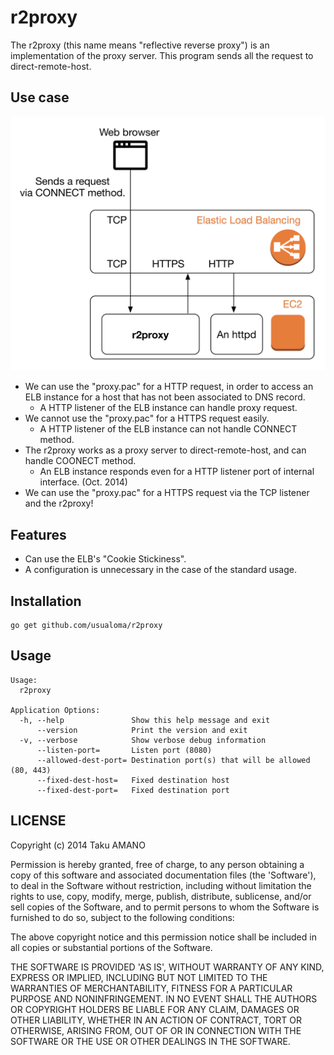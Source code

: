 # r2proxy

The r2proxy (this name means "reflective reverse proxy") is an implementation of the proxy server. This program sends all the request to direct-remote-host.


## Use case

![Use case](https://raw.githubusercontent.com/usualoma/r2proxy/master/artwork/use-case.png)

* We can use the "proxy.pac" for a HTTP request, in order to access an ELB instance for a host that has not been associated to DNS record.
    * A HTTP listener of the ELB instance can handle proxy request.
* We cannot use the "proxy.pac" for a HTTPS request easily.
    * A HTTP listener of the ELB instance can not handle CONNECT method.
* The r2proxy works as a proxy server to direct-remote-host, and can handle COONECT method.
    * An ELB instance responds even for a HTTP listener port of internal interface. (Oct. 2014)
* We can use the "proxy.pac" for a HTTPS request via the TCP listener and the r2proxy!


## Features

* Can use the ELB's "Cookie Stickiness".
* A configuration is unnecessary in the case of the standard usage.


## Installation

```
go get github.com/usualoma/r2proxy
```

## Usage

```
Usage:
  r2proxy

Application Options:
  -h, --help               Show this help message and exit
      --version            Print the version and exit
  -v, --verbose            Show verbose debug information
      --listen-port=       Listen port (8080)
      --allowed-dest-port= Destination port(s) that will be allowed (80, 443)
      --fixed-dest-host=   Fixed destination host
      --fixed-dest-port=   Fixed destination port
```

## LICENSE

Copyright (c) 2014 Taku AMANO

Permission is hereby granted, free of charge, to any person obtaining
a copy of this software and associated documentation files (the
'Software'), to deal in the Software without restriction, including
without limitation the rights to use, copy, modify, merge, publish,
distribute, sublicense, and/or sell copies of the Software, and to
permit persons to whom the Software is furnished to do so, subject to
the following conditions:

The above copyright notice and this permission notice shall be
included in all copies or substantial portions of the Software.

THE SOFTWARE IS PROVIDED 'AS IS', WITHOUT WARRANTY OF ANY KIND,
EXPRESS OR IMPLIED, INCLUDING BUT NOT LIMITED TO THE WARRANTIES OF
MERCHANTABILITY, FITNESS FOR A PARTICULAR PURPOSE AND NONINFRINGEMENT.
IN NO EVENT SHALL THE AUTHORS OR COPYRIGHT HOLDERS BE LIABLE FOR ANY
CLAIM, DAMAGES OR OTHER LIABILITY, WHETHER IN AN ACTION OF CONTRACT,
TORT OR OTHERWISE, ARISING FROM, OUT OF OR IN CONNECTION WITH THE
SOFTWARE OR THE USE OR OTHER DEALINGS IN THE SOFTWARE.
